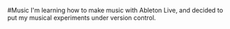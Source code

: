 #Music
I'm learning how to make music with Ableton Live, and decided to put my musical experiments under version control. 

